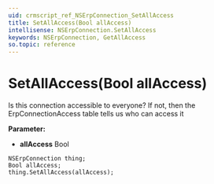 ```yaml
---
uid: crmscript_ref_NSErpConnection_SetAllAccess
title: SetAllAccess(Bool allAccess)
intellisense: NSErpConnection.SetAllAccess
keywords: NSErpConnection, GetAllAccess
so.topic: reference
---
```


# SetAllAccess(Bool allAccess)

Is this connection accessible to everyone?  If not, then the ErpConnectionAccess table tells us who can access it

**Parameter:** 
* **allAccess** Bool

```crmscript
NSErpConnection thing;
Bool allAccess;
thing.SetAllAccess(allAccess);
```

